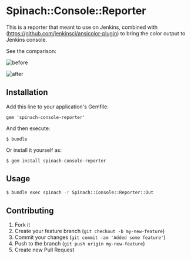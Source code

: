 # Spinach::Console::Reporter

This is a reporter that meant to use on Jenkins, combined with (https://github.com/jenkinsci/ansicolor-plugin) to bring the color output to Jenkins console.

See the comparison:

![before](https://raw.github.com/ywen/spinach-console-reporter/master/images/before.png "Before")

![after](https://raw.github.com/ywen/spinach-console-reporter/master/images/after.png "After")

## Installation

Add this line to your application's Gemfile:

    gem 'spinach-console-reporter'

And then execute:

    $ bundle

Or install it yourself as:

    $ gem install spinach-console-reporter

## Usage

```bash
$ bundle exec spinach -r Spinach::Console::Reporter::Out
```
## Contributing

1. Fork it
2. Create your feature branch (`git checkout -b my-new-feature`)
3. Commit your changes (`git commit -am 'Added some feature'`)
4. Push to the branch (`git push origin my-new-feature`)
5. Create new Pull Request

